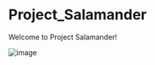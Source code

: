 # Project_Salamander 

Welcome to Project Salamander!

![image](https://github.com/Jconrad15/Project_Salamander/assets/83470418/b191a749-7f27-42e3-b493-723bba09723e)
